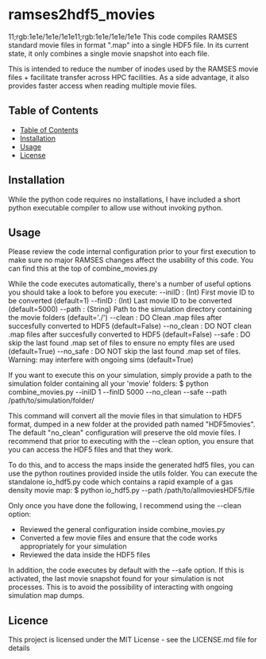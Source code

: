# ramses2hdf5_movies
11;rgb:1e1e/1e1e/1e1e11;rgb:1e1e/1e1e/1e1e
This code compiles RAMSES standard movie files in format ".map" into a single HDF5 file.
In its current state, it only combines a single movie snapshot into each file. 

This is intended to reduce the number of inodes used by the RAMSES movie files + facilitate
transfer across HPC facilities. As a side advantage, it also provides faster access when reading
multiple movie files.

## Table of Contents

- [Table of Contents](#table-of-contents)
- [Installation](#installation)
- [Usage](#usage)
- [License](#license)

## Installation 

While the python code requires no installations, I have included a short python executable compiler to allow use without invoking python.

## Usage

Please review the code internal configuration prior to your first execution to make sure no major RAMSES changes affect the usability of this code. You can find this at the top of combine_movies.py

While the code executes automatically, there's a number of useful options you should take a look to before you execute:
--iniID    : (Int) First movie ID to be converted (default=1)
--finID    : (Int) Last movie ID to be converted (default=5000)
--path     : (String) Path to the simulation directory containing the movie folders (default='./')
--clean    : DO Clean .map files after succesfully converted to HDF5 (default=False)
--no_clean : DO NOT clean .map files after succesfully converted to HDF5 (default=False)
--safe     : DO skip the last found .map set of files to ensure no empty files are used (default=True)
--no_safe  : DO NOT skip the last found .map set of files. Warning: may interfere with ongoing sims (default=True)

If you want to execute this on your simulation, simply provide a path to the simulation folder containing all your 'movie' folders:
$ python combine_movies.py --iniID 1 --finID 5000 --no_clean --safe --path /path/to/simulation/folder/ 

This command will convert all the movie files in that simulation to HDF5 format, dumped in a new folder at the provided path named "HDF5movies". The default "no_clean" configuration will preserve the old movie files. I recommend that prior to executing with the --clean option, you ensure that you can access the HDF5 files and that they work.

To do this, and to access the maps inside the generated hdf5 files, you can use the python routines provided inside the utils folder. You can execute the standalone io_hdf5.py code which contains a rapid example of a gas density movie map:
$ python io_hdf5.py --path /path/to/allmoviesHDF5/file

Only once you have done the following, I recommend using the --clean option:
- Reviewed the general configuration inside combine_movies.py
- Converted a few movie files and ensure that the code works appropriately for your simulation
- Reviewed the data inside the HDF5 files

In addition, the code executes by default with the --safe option. If this is activated, the last movie snapshot found for your simulation is not processes. This is to avoid the possibility of interacting with ongoing simulation map dumps.

## Licence

This project is licensed under the MIT License - see the LICENSE.md file for details
